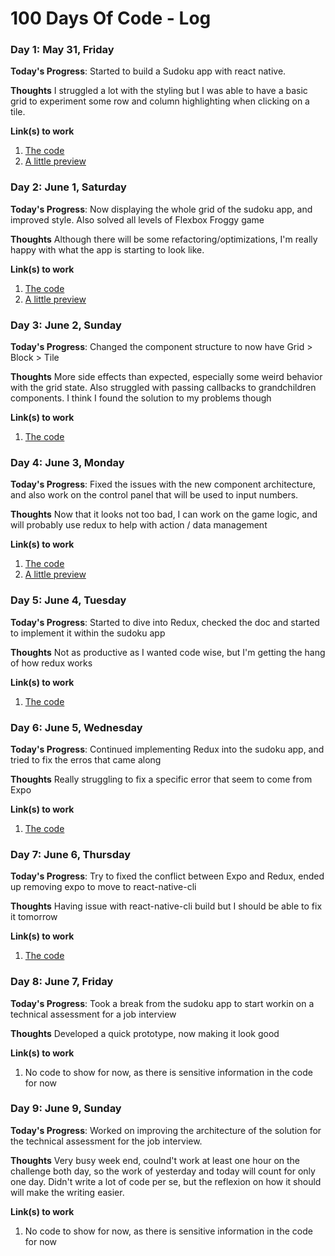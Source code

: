 # 100 Days Of Code - Log

### Day 1: May 31, Friday

**Today's Progress**: Started to build a Sudoku app with react native.

**Thoughts** I struggled a lot with the styling but I was able to have a basic grid to experiment some row and column highlighting when clicking on a tile.

**Link(s) to work**
1. [The code](https://github.com/ajabot/rn-sudoku)
2. [A little preview](https://twitter.com/AurelienJabot/status/1134634389680328704)

### Day 2: June 1, Saturday

**Today's Progress**: Now displaying the whole grid of the sudoku app, and improved style. Also solved all levels of Flexbox Froggy game

**Thoughts** Although there will be some refactoring/optimizations, I'm really happy with what the app is starting to look like.

**Link(s) to work**
1. [The code](https://github.com/ajabot/rn-sudoku)
2. [A little preview](https://twitter.com/AurelienJabot/status/1134944253614940161)

### Day 3: June 2, Sunday

**Today's Progress**: Changed the component structure to now have Grid > Block > Tile

**Thoughts** More side effects than expected, especially some weird behavior with the grid state. Also struggled with passing callbacks to grandchildren components. I think I found the solution to my problems though

**Link(s) to work**
1. [The code](https://github.com/ajabot/rn-sudoku)

### Day 4: June 3, Monday

**Today's Progress**: Fixed the issues with the new component architecture, and also work on the control panel that will be used to input numbers.

**Thoughts** Now that it looks not too bad, I can work on the game logic, and will probably use redux to help with action / data management

**Link(s) to work**
1. [The code](https://github.com/ajabot/rn-sudoku)
2. [A little preview](https://twitter.com/AurelienJabot/status/1135588278550302721)

### Day 5: June 4, Tuesday

**Today's Progress**: Started to dive into Redux, checked the doc and started to implement it within the sudoku app

**Thoughts** Not as productive as I wanted code wise, but I'm getting the hang of how redux works

**Link(s) to work**
1. [The code](https://github.com/ajabot/rn-sudoku)

### Day 6: June 5, Wednesday

**Today's Progress**: Continued implementing Redux into the sudoku app, and tried to fix the erros that came along

**Thoughts** Really struggling to fix a specific error that seem to come from Expo

**Link(s) to work**
1. [The code](https://github.com/ajabot/rn-sudoku)

### Day 7: June 6, Thursday

**Today's Progress**: Try to fixed the conflict between Expo and Redux, ended up removing expo to move to react-native-cli

**Thoughts** Having issue with react-native-cli build but I should be able to fix it tomorrow

**Link(s) to work**
1. [The code](https://github.com/ajabot/rn-sudoku)

### Day 8: June 7, Friday

**Today's Progress**: Took a break from the sudoku app to start workin on a technical assessment for a job interview

**Thoughts** Developed a quick prototype, now making it look good

**Link(s) to work**
1. No code to show for now, as there is sensitive information in the code for now

### Day 9: June 9, Sunday

**Today's Progress**: Worked on improving the architecture of the solution for the technical assessment for the job interview.

**Thoughts** Very busy week end, coulnd't work at least one hour on the challenge both day, so the work of yesterday and today will count for only one day. Didn't write a lot of code per se, but the reflexion on how it should will make the writing easier.

**Link(s) to work**
1. No code to show for now, as there is sensitive information in the code for now